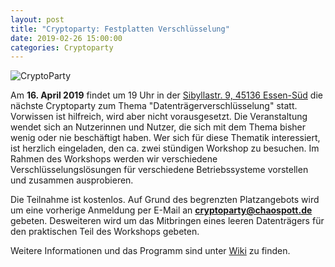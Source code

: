 ```yaml
---
layout: post
title: "Cryptoparty: Festplatten Verschlüsselung"
date: 2019-02-26 15:00:00
categories: Cryptoparty
---
```

![CryptoParty](/media/2014-07-04/web_800px.png)

Am **16. April 2019** findet um 19 Uhr in der [Sibyllastr. 9, 45136 Essen-Süd](http://www.openstreetmap.org/?mlat=51.43855&mlon=7.02491#map=18/51.43855/7.02491) die nächste Cryptoparty zum Thema "Datenträgerverschlüsselung" statt. Vorwissen ist hilfreich, wird aber nicht vorausgesetzt. Die Veranstaltung wendet sich an Nutzerinnen und Nutzer, die sich mit dem Thema bisher wenig oder nie beschäftigt haben. Wer sich für diese Thematik interessiert, ist herzlich eingeladen, den ca. zwei stündigen Workshop zu besuchen. Im Rahmen des Workshops werden wir verschiedene Verschlüsselungslösungen für verschiedene Betriebssysteme vorstellen und zusammen ausprobieren.

Die Teilnahme ist kostenlos. Auf Grund des begrenzten Platzangebots wird um eine vorherige Anmeldung per E-Mail an **cryptoparty@chaospott.de** gebeten. Desweiteren wird um das Mitbringen eines leeren Datenträgers für den praktischen Teil des Workshops gebeten.

Weitere Informationen und das Programm sind unter [Wiki](https://wiki.chaospott.de/CryptoParty) zu finden.